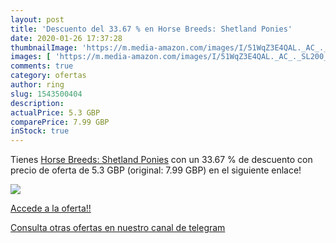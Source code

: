 ```yaml
---
layout: post
title: 'Descuento del 33.67 % en Horse Breeds: Shetland Ponies'
date: 2020-01-26 17:37:28
thumbnailImage: 'https://m.media-amazon.com/images/I/51WqZ3E4QAL._AC_._SL200_.jpg'
images: [ 'https://m.media-amazon.com/images/I/51WqZ3E4QAL._AC_._SL200_.jpg' ]
comments: true
category: ofertas
author: ring
slug: 1543500404
description:
actualPrice: 5.3 GBP
comparePrice: 7.99 GBP
inStock: true
---
```


Tienes [Horse Breeds: Shetland Ponies](https://www.amazon.co.uk/dp/1543500404/?tag=redken01-21) con un 33.67 % de descuento con precio de oferta de 5.3 GBP (original: 7.99 GBP) en el siguiente enlace!

[![](https://m.media-amazon.com/images/I/51WqZ3E4QAL._AC_._SL200_.jpg)](https://www.amazon.co.uk/dp/1543500404/?tag=redken01-21)

[Accede a la oferta!!](https://www.amazon.co.uk/dp/1543500404/?tag=redken01-21)

[Consulta otras ofertas en nuestro canal de telegram](https://t.me/s/ofertas25)

